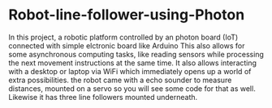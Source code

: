 # Robot-line-follower-using-Photon
In this project, a robotic platform controlled by an photon board (IoT) connected with simple elctronic board like Arduino This also allows for some asynchronous computing tasks, like reading sensors while processing the next movement instructions at the same time. It also allows interacting with a desktop or laptop via WiFi which immediately opens up a world of extra possibilities. the robot  came with a echo sounder to measure distances, mounted on a servo so you will see some code for that as well. Likewise it has three line followers mounted underneath.
